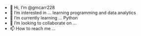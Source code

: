 - 👋 Hi, I’m @gmcarr228
- 👀 I’m interested in ... learning programming and data analytics
- 🌱 I’m currently learning ... Python
- 💞️ I’m looking to collaborate on ...
- 📫 How to reach me ...

<!---
gmcarr228/gmcarr228 is a ✨ special ✨ repository because its `README.md` (this file) appears on your GitHub profile.
You can click the Preview link to take a look at your changes.
--->
